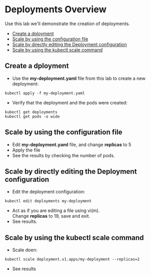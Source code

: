 # Deployments Overview

Use this lab we'll demonstrate the creation of deployments.

- [Create a dployment](#Create-a-dployment)
- [Scale by using the configuration file](#Scale-by-using-the-configuration-file)
- [Scale by directly editing the Deployment configuration](#Scale-by-directly-editing-the-Deployment-configuration)
- [Scale by using the kubectl scale command](#Scale-by-using-the-kubectl-scale-command)

## Create a dployment

- Use the **my-deployment.yaml** file from this lab to create a new deployment:
```
kubectl apply -f my-deployment.yaml
```
- Verify that the deployment and the pods were created:
```
kubectl get deployments
kubectl get pods -o wide
```

## Scale by using the configuration file

- Edit **my-deployment.yaml** file, and change **replicas** to 5
- Apply the file
- See the results by checking the number of pods.

## Scale by directly editing the Deployment configuration

- Edit the deployment configuration:  
```
kubectl edit deployments my-deployment
```
- Act as if you are editing a file using vi(m).  
Change **replicas** to 19, save and exit.
- See results.

## Scale by using the kubectl scale command

- Scale doen:  
```
kubectl scale deployment.v1.apps/my-deployment --replicas=2
```
- See results
